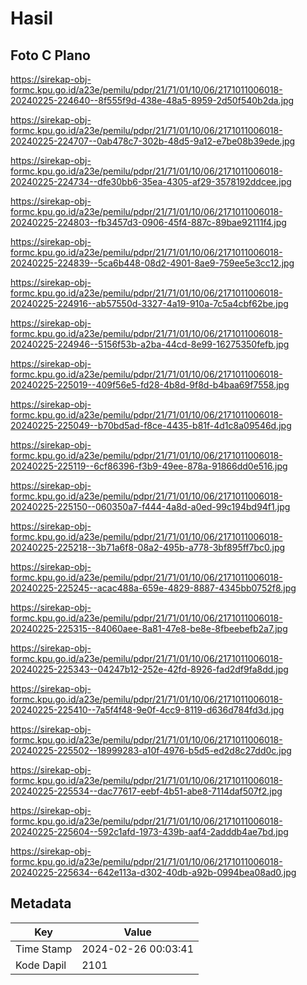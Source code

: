 # Hasil

## Foto C Plano

https://sirekap-obj-formc.kpu.go.id/a23e/pemilu/pdpr/21/71/01/10/06/2171011006018-20240225-224640--8f555f9d-438e-48a5-8959-2d50f540b2da.jpg

https://sirekap-obj-formc.kpu.go.id/a23e/pemilu/pdpr/21/71/01/10/06/2171011006018-20240225-224707--0ab478c7-302b-48d5-9a12-e7be08b39ede.jpg

https://sirekap-obj-formc.kpu.go.id/a23e/pemilu/pdpr/21/71/01/10/06/2171011006018-20240225-224734--dfe30bb6-35ea-4305-af29-3578192ddcee.jpg

https://sirekap-obj-formc.kpu.go.id/a23e/pemilu/pdpr/21/71/01/10/06/2171011006018-20240225-224803--fb3457d3-0906-45f4-887c-89bae92111f4.jpg

https://sirekap-obj-formc.kpu.go.id/a23e/pemilu/pdpr/21/71/01/10/06/2171011006018-20240225-224839--5ca6b448-08d2-4901-8ae9-759ee5e3cc12.jpg

https://sirekap-obj-formc.kpu.go.id/a23e/pemilu/pdpr/21/71/01/10/06/2171011006018-20240225-224916--ab57550d-3327-4a19-910a-7c5a4cbf62be.jpg

https://sirekap-obj-formc.kpu.go.id/a23e/pemilu/pdpr/21/71/01/10/06/2171011006018-20240225-224946--5156f53b-a2ba-44cd-8e99-16275350fefb.jpg

https://sirekap-obj-formc.kpu.go.id/a23e/pemilu/pdpr/21/71/01/10/06/2171011006018-20240225-225019--409f56e5-fd28-4b8d-9f8d-b4baa69f7558.jpg

https://sirekap-obj-formc.kpu.go.id/a23e/pemilu/pdpr/21/71/01/10/06/2171011006018-20240225-225049--b70bd5ad-f8ce-4435-b81f-4d1c8a09546d.jpg

https://sirekap-obj-formc.kpu.go.id/a23e/pemilu/pdpr/21/71/01/10/06/2171011006018-20240225-225119--6cf86396-f3b9-49ee-878a-91866dd0e516.jpg

https://sirekap-obj-formc.kpu.go.id/a23e/pemilu/pdpr/21/71/01/10/06/2171011006018-20240225-225150--060350a7-f444-4a8d-a0ed-99c194bd94f1.jpg

https://sirekap-obj-formc.kpu.go.id/a23e/pemilu/pdpr/21/71/01/10/06/2171011006018-20240225-225218--3b71a6f8-08a2-495b-a778-3bf895ff7bc0.jpg

https://sirekap-obj-formc.kpu.go.id/a23e/pemilu/pdpr/21/71/01/10/06/2171011006018-20240225-225245--acac488a-659e-4829-8887-4345bb0752f8.jpg

https://sirekap-obj-formc.kpu.go.id/a23e/pemilu/pdpr/21/71/01/10/06/2171011006018-20240225-225315--84060aee-8a81-47e8-be8e-8fbeebefb2a7.jpg

https://sirekap-obj-formc.kpu.go.id/a23e/pemilu/pdpr/21/71/01/10/06/2171011006018-20240225-225343--04247b12-252e-42fd-8926-fad2df9fa8dd.jpg

https://sirekap-obj-formc.kpu.go.id/a23e/pemilu/pdpr/21/71/01/10/06/2171011006018-20240225-225410--7a5f4f48-9e0f-4cc9-8119-d636d784fd3d.jpg

https://sirekap-obj-formc.kpu.go.id/a23e/pemilu/pdpr/21/71/01/10/06/2171011006018-20240225-225502--18999283-a10f-4976-b5d5-ed2d8c27dd0c.jpg

https://sirekap-obj-formc.kpu.go.id/a23e/pemilu/pdpr/21/71/01/10/06/2171011006018-20240225-225534--dac77617-eebf-4b51-abe8-7114daf507f2.jpg

https://sirekap-obj-formc.kpu.go.id/a23e/pemilu/pdpr/21/71/01/10/06/2171011006018-20240225-225604--592c1afd-1973-439b-aaf4-2adddb4ae7bd.jpg

https://sirekap-obj-formc.kpu.go.id/a23e/pemilu/pdpr/21/71/01/10/06/2171011006018-20240225-225634--642e113a-d302-40db-a92b-0994bea08ad0.jpg


## Metadata

| Key        | Value               |
| ---------- | ------------------- |
| Time Stamp | 2024-02-26 00:03:41 |
| Kode Dapil | 2101                |



